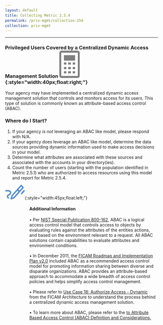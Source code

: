 ```yaml
---
layout: default
title: Collecting Metric 2.5.4
permalink: /priv-mgmt/collection-254
collection: priv-mgmt
---
```

---
### Privileged Users Covered by a Centralized Dynamic Access Management Solution ![calc logo](../img/calc.png){:style="width:40px;float:right;"}

Your agency may have implemented a centralized dynamic access management solution that controls and monitors access for its users. This type of solution is commonly known as attribute-based access control (ABAC).

### Where do I Start?
1.	If your agency *is not* leveraging an ABAC like model, please respond with N/A.
2.	If your agency does leverage an ABAC like model, determine the data sources providing dynamic information used to make access decisions in your model.
3.	Determine what attributes are associated with these sources and associated with the accounts in your directory(ies).
4.	Count the number of users (starting with the population identified in Metric 2.5.1) who are authorized to access resources using this model and report for Metric 2.5.4.

![pencil logo](../img/pencil.png){:style="width:45px;float:left;"}
<style>
div .usa-alert {background-color: #e1f3f8;}
div .usa-alert-text {
padding-left: 5rem;
horizontal-align: right; }
  </style>
  <div class="usa-alert">
  <div class="usa-alert-text">
  <H4>Additional Information </H4>
  •	 Per <a href="http://nvlpubs.nist.gov/nistpubs/SpecialPublications/NIST.SP.800-162.pdf">NIST Special Publication 800-162</a>, ABAC is a logical access control model that controls access to objects by evaluating rules against the attributes of the entities actions, and based on the environment relevant to a request. All ABAC solutions contain capabilities to evaluate attributes and environment conditions.
<br><br>
  •	 In December 2011, the <a href="https://www.idmanagement.gov/wp-content/uploads/sites/1171/uploads/FICAM_Roadmap_and_Implem_Guid.pdf"> FICAM Roadmap and Implementation Plan v2.0</a> included ABAC as a recommended access control model for promoting information sharing between diverse and disparate organizations. ABAC provides an attribute-based approach to accommodate a wide breadth of access control policies and helps simplify access control management.
<br><br>
  •	  Please refer to <a href="https://arch.idmanagement.gov/usecases/36_access_authorize_dynamic/">Use Case 18: Authorize Access - Dynamic</a> from the FICAM Architecture to understand the process behind a centralized dynamic access management solution.
<br><br>
  •	 To learn more about ABAC, please refer to the <a href="http://nvlpubs.nist.gov/nistpubs/SpecialPublications/NIST.SP.800-162.pdfGuide"> to Attribute Based Access Control (ABAC) Definition and Considerations.</a>
</div>
</div>
